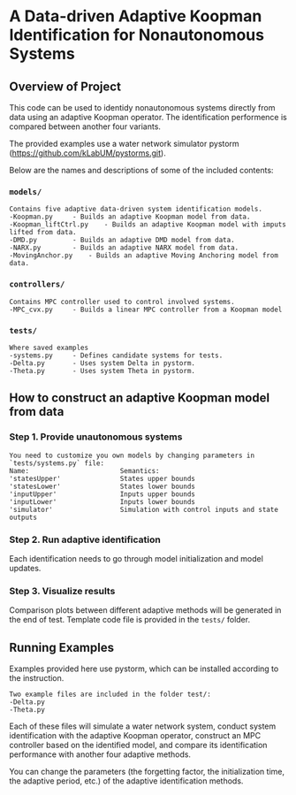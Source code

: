 # A Data-driven Adaptive Koopman Identification for Nonautonomous Systems

## Overview of Project 

This code can be used to identidy nonautonomous systems directly from data using an adaptive Koopman operator.
The identification performence is compared between another four variants. 

The provided examples use a water network simulator pystorm (https://github.com/kLabUM/pystorms.git).

Below are the names and descriptions of some of the included contents:

### `models/`
	Contains five adaptive data-driven system identification models.
	-Koopman.py		- Builds an adaptive Koopman model from data.
	-Koopman_liftCtrl.py	- Builds an adaptive Koopman model with imputs lifted from data.
	-DMD.py			- Builds an adaptive DMD model from data.
	-NARX.py 		- Builds an adaptive NARX model from data.
	-MovingAnchor.py	- Builds an adaptive Moving Anchoring model from data.
	
### `controllers/`
	Contains MPC controller used to control involved systems.
	-MPC_cvx.py		- Builds a linear MPC controller from a Koopman model
	
### `tests/`      		
	Where saved examples
	-systems.py		- Defines candidate systems for tests.
	-Delta.py		- Uses system Delta in pystorm.
	-Theta.py		- Uses system Theta in pystorm.	


## How to construct an adaptive Koopman model from data

### Step 1. Provide unautonomous systems
	You need to customize you own models by changing parameters in `tests/systems.py` file:
	Name:                       Semantics:
	'statesUpper'               States upper bounds
	'statesLower'               States lower bounds
	'inputUpper'                Inputs upper bounds
	'inputLower'                Inputs lower bounds
	'simulator'                 Simulation with control inputs and state outputs 

### Step 2. Run adaptive identification 
Each identification needs to go through model initialization and model updates. 

### Step 3. Visualize results
Comparison plots between different adaptive methods will be generated in the end of test.
Template code file is provided in the `tests/` folder.


## Running Examples
Examples provided here use pystorm, which can be installed according to the instruction.

	Two example files are included in the folder test/:
	-Delta.py
	-Theta.py

Each of these files will simulate a water network system, conduct system identification with the adaptive Koopman operator, construct an MPC controller based on the identified model, and compare its identification performance with another four adaptive methods.

You can change the parameters (the forgetting factor, the initialization time, the adaptive period, etc.) of the adaptive identification methods.
